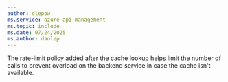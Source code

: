 ```yaml
---
author: dlepow
ms.service: azure-api-management
ms.topic: include
ms.date: 07/24/2025
ms.author: danlep
---
```



The rate-limit policy added after the cache lookup helps limit the number of calls to prevent overload on the backend service in case the cache isn't available.
